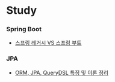 # Study

### Spring Boot
- [스프링 레거시 VS 스프링 부트](https://github.com/moonheejae/Study/blob/main/SpringBoot/%EC%8A%A4%ED%94%84%EB%A7%81%20%EB%A0%88%EA%B1%B0%EC%8B%9C%20%EC%8B%9C%EC%8A%A4%ED%85%9C%EA%B3%BC%20%EB%B6%80%ED%8A%B8%EC%9D%98%20%EC%B0%A8%EC%9D%B4.md)


### JPA 
- [ORM, JPA, QueryDSL 특징 및 이론 정리](https://github.com/moonheejae/Study/blob/main/JPA/ORM%EA%B3%BC%20JPA%20%ED%8A%B9%EC%A7%95.md)
  
